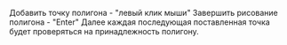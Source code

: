 Добавить точку полигона - "левый клик мыши"
Завершить рисование полигона - "Enter"
Далее каждая последующая поставленная точка будет проверяться на принадлежность полигону.
